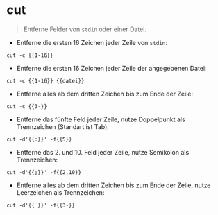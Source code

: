# cut

> Entferne Felder von `stdin` oder einer Datei.

- Entferne die ersten 16 Zeichen jeder Zeile von `stdin`:

`cut -c {{1-16}}`

- Entferne die ersten 16 Zeichen jeder Zeile der angegebenen Datei:

`cut -c {{1-16}} {{datei}}`

- Entferne alles ab dem dritten Zeichen bis zum Ende der Zeile:

`cut -c {{3-}}`

- Entferne das fünfte Feld jeder Zeile, nutze Doppelpunkt als Trennzeichen (Standart ist Tab):

`cut -d'{{:}}' -f{{5}}`

- Entferne das 2. und 10. Feld jeder Zeile, nutze Semikolon als Trennzeichen:

`cut -d'{{;}}' -f{{2,10}}`

- Entferne alles ab dem dritten Zeichen bis zum Ende der Zeile, nutze Leerzeichen als Trennzeichen:

`cut -d'{{ }}' -f{{3-}}`
